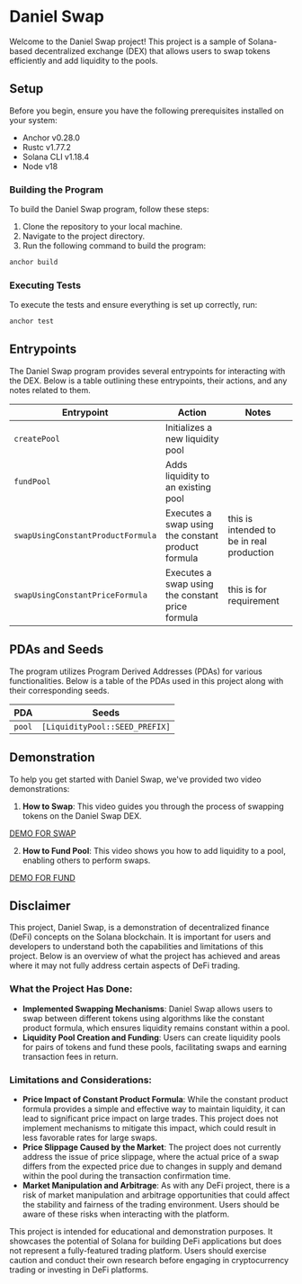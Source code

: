 # Daniel Swap

Welcome to the Daniel Swap project! This project is a sample of Solana-based decentralized exchange (DEX) that allows users to swap tokens efficiently and add liquidity to the pools.

## Setup

Before you begin, ensure you have the following prerequisites installed on your system:

- Anchor v0.28.0
- Rustc v1.77.2
- Solana CLI v1.18.4
- Node v18

### Building the Program

To build the Daniel Swap program, follow these steps:

1. Clone the repository to your local machine.
2. Navigate to the project directory.
3. Run the following command to build the program:

```bash
anchor build
```

### Executing Tests

To execute the tests and ensure everything is set up correctly, run:

```bash
anchor test
```

## Entrypoints

The Daniel Swap program provides several entrypoints for interacting with the DEX. Below is a table outlining these entrypoints, their actions, and any notes related to them.

| Entrypoint                      | Action                                   | Notes                          |
|---------------------------------|------------------------------------------|--------------------------------|
| `createPool`                    | Initializes a new liquidity pool        |                                |
| `fundPool`                      | Adds liquidity to an existing pool      |                                |
| `swapUsingConstantProductFormula` | Executes a swap using the constant product formula | this is intended to be in real production |
| `swapUsingConstantPriceFormula` | Executes a swap using the constant price formula | this is for requirement |

## PDAs and Seeds

The program utilizes Program Derived Addresses (PDAs) for various functionalities. Below is a table of the PDAs used in this project along with their corresponding seeds.

| PDA           | Seeds                |
|---------------|----------------------|
| `pool` | `[LiquidityPool::SEED_PREFIX]` |

## Demonstration

To help you get started with Daniel Swap, we've provided two video demonstrations:

1. **How to Swap**: This video guides you through the process of swapping tokens on the Daniel Swap DEX.

[DEMO FOR SWAP](/assets/swap.mov)

2. **How to Fund Pool**: This video shows you how to add liquidity to a pool, enabling others to perform swaps.

[DEMO FOR FUND](/assets/fund.mov)

## Disclaimer

This project, Daniel Swap, is a demonstration of decentralized finance (DeFi) concepts on the Solana blockchain. It is important for users and developers to understand both the capabilities and limitations of this project. Below is an overview of what the project has achieved and areas where it may not fully address certain aspects of DeFi trading.

### What the Project Has Done:

- **Implemented Swapping Mechanisms**: Daniel Swap allows users to swap between different tokens using algorithms like the constant product formula, which ensures liquidity remains constant within a pool.
- **Liquidity Pool Creation and Funding**: Users can create liquidity pools for pairs of tokens and fund these pools, facilitating swaps and earning transaction fees in return.

### Limitations and Considerations:

- **Price Impact of Constant Product Formula**: While the constant product formula provides a simple and effective way to maintain liquidity, it can lead to significant price impact on large trades. This project does not implement mechanisms to mitigate this impact, which could result in less favorable rates for large swaps.
- **Price Slippage Caused by the Market**: The project does not currently address the issue of price slippage, where the actual price of a swap differs from the expected price due to changes in supply and demand within the pool during the transaction confirmation time.
- **Market Manipulation and Arbitrage**: As with any DeFi project, there is a risk of market manipulation and arbitrage opportunities that could affect the stability and fairness of the trading environment. Users should be aware of these risks when interacting with the platform.

This project is intended for educational and demonstration purposes. It showcases the potential of Solana for building DeFi applications but does not represent a fully-featured trading platform. Users should exercise caution and conduct their own research before engaging in cryptocurrency trading or investing in DeFi platforms.